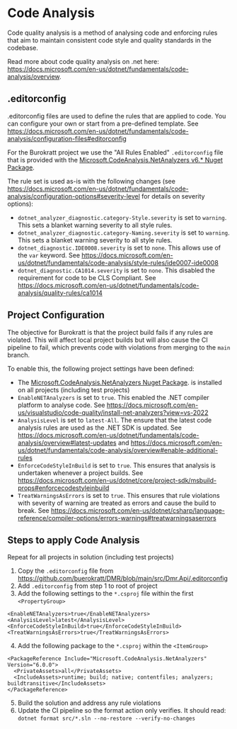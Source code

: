 # Code Analysis

Code quality analysis is a method of analysing code and enforcing rules that aim to maintain consistent code style and quality standards in the codebase. 

Read more about code quality analysis on .net here: https://docs.microsoft.com/en-us/dotnet/fundamentals/code-analysis/overview.

## .editorconfig

.editorconfig files are used to define the rules that are applied to code. You can configure your own or start from a pre-defined template. See https://docs.microsoft.com/en-us/dotnet/fundamentals/code-analysis/configuration-files#editorconfig

For the Burokratt project we use the "All Rules Enabled" `.editorconfig` file that is provided with the [Microsoft.CodeAnalysis.NetAnalyzers v6.* Nuget Package](https://www.nuget.org/packages/Microsoft.CodeAnalysis.NetAnalyzers).

The rule set is used as-is with the following changes (see https://docs.microsoft.com/en-us/dotnet/fundamentals/code-analysis/configuration-options#severity-level for details on severity options):

- `dotnet_analyzer_diagnostic.category-Style.severity` is set to  `warning`. This sets a blanket warning severity to all style rules.
- `dotnet_analyzer_diagnostic.category-Naming.severity` is set to `warning`. This sets a blanket warning severity to all style rules.
- `dotnet_diagnostic.IDE0008.severity` is set to `none`. This allows use of the `var` keyword. See https://docs.microsoft.com/en-us/dotnet/fundamentals/code-analysis/style-rules/ide0007-ide0008
- `dotnet_diagnostic.CA1014.severity` is set to `none`. This disabled the requirement for code to be CLS Compliant. See https://docs.microsoft.com/en-us/dotnet/fundamentals/code-analysis/quality-rules/ca1014

## Project Configuration

The objective for Burokratt is that the project build fails if any rules are violated. This will affect local project builds but will also cause the CI pipeline to fail, which prevents code with violations from merging to the `main` branch.

To enable this, the following project settings have been defined:

- The [Microsoft.CodeAnalysis.NetAnalyzers Nuget Package](https://www.nuget.org/packages/Microsoft.CodeAnalysis.NetAnalyzers). is installed on all projects (including test projects)
- `EnableNETAnalyzers` is set to `true`. This enabled the .NET compiler platform to analyse code. See https://docs.microsoft.com/en-us/visualstudio/code-quality/install-net-analyzers?view=vs-2022
- `AnalysisLevel` is set to `latest-All`. The ensure that the latest code analysis rules are used as the .NET SDK is updated. See https://docs.microsoft.com/en-us/dotnet/fundamentals/code-analysis/overview#latest-updates and https://docs.microsoft.com/en-us/dotnet/fundamentals/code-analysis/overview#enable-additional-rules
- `EnforceCodeStyleInBuild` is set to `true`. This ensures that analysis is undertaken whenever a project builds. See https://docs.microsoft.com/en-us/dotnet/core/project-sdk/msbuild-props#enforcecodestyleinbuild
- `TreatWarningsAsErrors` is set to `true`. This ensures that rule violations with severity of warning are treated as errors and cause the build to break. See https://docs.microsoft.com/en-us/dotnet/csharp/language-reference/compiler-options/errors-warnings#treatwarningsaserrors

## Steps to apply Code Analysis

Repeat for all projects in solution (including test projects)
1. Copy the `.editorconfig` file from https://github.com/buerokratt/DMR/blob/main/src/Dmr.Api/.editorconfig
2. Add `.editorconfig` from step 1 to root of project 
3. Add the following settings to the `*.csproj` file within the first `<PropertyGroup>`
```
<EnableNETAnalyzers>true</EnableNETAnalyzers>
<AnalysisLevel>latest</AnalysisLevel>
<EnforceCodeStyleInBuild>true</EnforceCodeStyleInBuild>
<TreatWarningsAsErrors>true</TreatWarningsAsErrors>
```
4. Add the following package to the `*.csproj` within the `<ItemGroup>`
```
<PackageReference Include="Microsoft.CodeAnalysis.NetAnalyzers" Version="6.0.0">
  <PrivateAssets>all</PrivateAssets>
  <IncludeAssets>runtime; build; native; contentfiles; analyzers; buildtransitive</IncludeAssets>
</PackageReference> 
```
5. Build the solution and address any rule violations
6. Update the CI pipeline so the format action only verifies. It should read: `dotnet format src/*.sln --no-restore --verify-no-changes`